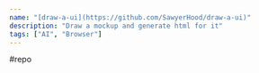 ```yaml
---
name: "[draw-a-ui](https://github.com/SawyerHood/draw-a-ui)"
description: "Draw a mockup and generate html for it"
tags: ["AI", "Browser"]
---
```

#repo